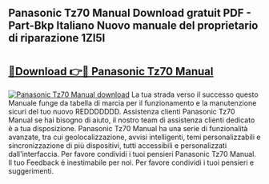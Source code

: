 ## Panasonic Tz70 Manual Download gratuit PDF - Part-Bkp Italiano Nuovo manuale del proprietario di riparazione 1Zl5I

# <h2><a href="http://dfacw19.blite.top/?on=Panasonic+Tz70+Manual">🔗Download 👉🔴 Panasonic Tz70 Manual</a></h2>

[![Panasonic Tz70 Manual download](https://i.imgur.com/lujVjoI.png)](http://dfacw19.blite.top/?on=Panasonic+Tz70+Manual)
La tua strada verso il successo questo Manuale funge da tabella di marcia per il funzionamento e la manutenzione sicuri del tuo nuovo REDDDDDDD. Assistenza clienti Panasonic Tz70 Manual se hai bisogno di aiuto, il nostro team di assistenza clienti dedicato è a tua disposizione. Panasonic Tz70 Manual ha una serie di funzionalità avanzate, tra cui geolocalizzazione, avvisi intelligenti, temi personalizzabili e sincronizzazione di più dispositivi, tutti accessibili e personalizzati dall'interfaccia. Per favore condividi i tuoi pensieri Panasonic Tz70 Manual. Il tuo Feedback è inestimabile per noi. Per favore condividi i tuoi pensieri e suggerimenti.
